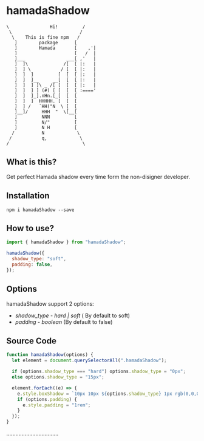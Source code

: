 #              hamadaShadow
    \               Hi!         /
     \                         /
      \    This is fine npm   /
       ]        package      [
       ]        Hamada       [    ,'|
       ]                     [   /  |
       ]___               ___[ ,'   |
       ]  ]\             /[  [ |:   |
       ]  ] \           / [  [ |:   |
       ]  ]  ]         [  [  [ |:   |
       ]  ]  ]__     __[  [  [ |:   |
       ]  ]  ] ]\ _ /[ [  [  [ |:   |
       ]  ]  ] ] (#) [ [  [  [ :===='
       ]  ]  ]_].nHn.[_[  [  [
       ]  ]  ]  HHHHH. [  [  [
       ]  ] /   `HH("N  \ [  [
       ]__]/     HHH  "  \[__[
       ]         NNN         [
       ]         N/"         [
       ]         N H         [
      /          N            \
     /           q,            \
    /                           \

## What is this?

Get perfect Hamada shadow every time form the non-disigner developer.

## Installation

`npm i hamadaShadow --save`

## How to use?

```javascript
import { hamadaShadow } from "hamadaShadow";

hamadaShadow({
  shadow_type: "soft",
  padding: false,
});
```

## Options

hamadaShadow support 2 options:

- _shadow_type_ - _hard | soft_ ( By default to soft)
- _padding_ - _boolean_ (By default to false)

## Source Code

```javascript
function hamadaShadow(options) {
  let element = document.querySelectorAll(".hamadaShadow");

  if (options.shadow_type === "hard") options.shadow_type = "0px";
  else options.shadow_type = "15px";

  element.forEach((e) => {
    e.style.boxShadow = `10px 10px ${options.shadow_type} 1px rgb(0,0,0,0.12)`;
    if (options.padding) {
      e.style.padding = "1rem";
    }
  });
}
```
..................................

